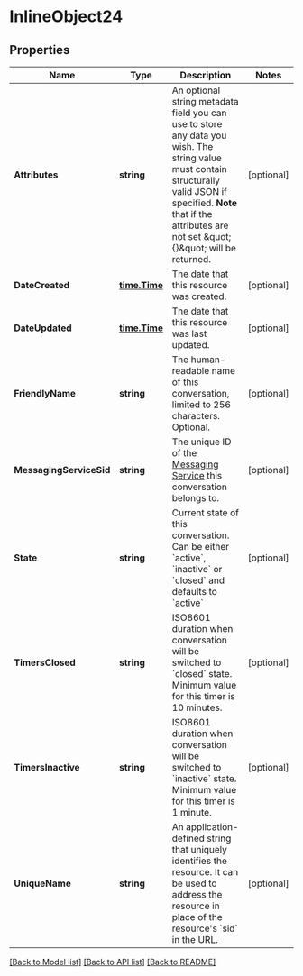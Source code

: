 # InlineObject24

## Properties

Name | Type | Description | Notes
------------ | ------------- | ------------- | -------------
**Attributes** | **string** | An optional string metadata field you can use to store any data you wish. The string value must contain structurally valid JSON if specified.  **Note** that if the attributes are not set \&quot;{}\&quot; will be returned. | [optional] 
**DateCreated** | [**time.Time**](time.Time.md) | The date that this resource was created. | [optional] 
**DateUpdated** | [**time.Time**](time.Time.md) | The date that this resource was last updated. | [optional] 
**FriendlyName** | **string** | The human-readable name of this conversation, limited to 256 characters. Optional. | [optional] 
**MessagingServiceSid** | **string** | The unique ID of the [Messaging Service](https://www.twilio.com/docs/sms/services/api) this conversation belongs to. | [optional] 
**State** | **string** | Current state of this conversation. Can be either &#x60;active&#x60;, &#x60;inactive&#x60; or &#x60;closed&#x60; and defaults to &#x60;active&#x60; | [optional] 
**TimersClosed** | **string** | ISO8601 duration when conversation will be switched to &#x60;closed&#x60; state. Minimum value for this timer is 10 minutes. | [optional] 
**TimersInactive** | **string** | ISO8601 duration when conversation will be switched to &#x60;inactive&#x60; state. Minimum value for this timer is 1 minute. | [optional] 
**UniqueName** | **string** | An application-defined string that uniquely identifies the resource. It can be used to address the resource in place of the resource&#39;s &#x60;sid&#x60; in the URL. | [optional] 

[[Back to Model list]](../README.md#documentation-for-models) [[Back to API list]](../README.md#documentation-for-api-endpoints) [[Back to README]](../README.md)


